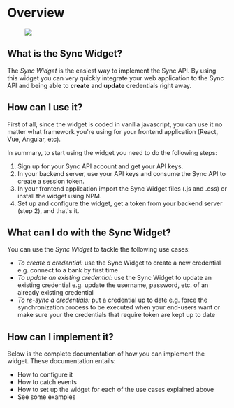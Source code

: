 # Overview

<figure class="image">
  <img src="https://drive.google.com/uc?export=view&id=1Ll-fQQodIEnlx9ys0U4hn67y8w_EjNlX"/>
</figure>

## What is the Sync Widget?

The *Sync Widget* is the easiest way to implement the Sync API. By using this widget you can very quickly integrate your web application to the Sync API and being able to **create** and **update** credentials right away.

## How can I use it?

First of all, since the widget is coded in vanilla javascript, you can use it no matter what framework you're using for your frontend application (React, Vue, Angular, etc).

In summary, to start using the widget you need to do the following steps:

1. Sign up for your Sync API account and get your API keys.
2. In your backend server, use your API keys and consume the Sync API to create a session token.
3. In your frontend application import the Sync Widget files (.js and .css) or install the widget using NPM.
4. Set up and configure the widget, get a token from your backend server (step 2), and that's it. 

## What can I do with the Sync Widget?

You can use the *Sync Widget* to tackle the following use cases:

- *To create a credential:* use the Sync Widget to create a new credential e.g. connect to a bank by first time
- *To update an existing credential:* use the Sync Widget to update an existing credential e.g. update the username, password, etc. of an already existing credential
- *To re-sync a credentials:* put a credential up to date e.g. force the synchronization process to be executed when your end-users want or make sure your the credentials that require token are kept up to date 

## How can I implement it?

Below is the complete documentation of how you can implement the widget. These documentation entails:

- How to configure it
- How to catch events
- How to set up the widget for each of the use cases explained above
- See some examples

